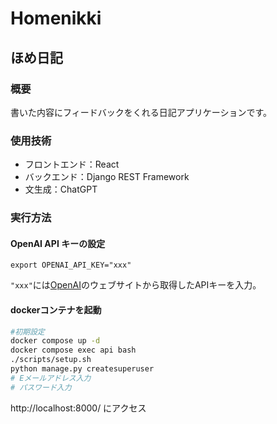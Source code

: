 # Homenikki

## ほめ日記
### 概要
書いた内容にフィードバックをくれる日記アプリケーションです。

### 使用技術
- フロントエンド：React
- バックエンド：Django REST Framework
- 文生成：ChatGPT

### 実行方法

#### OpenAI API キーの設定
```
export OPENAI_API_KEY="xxx"
```
`"xxx"`には[OpenAI](https://openai.com/blog/openai-api)のウェブサイトから取得したAPIキーを入力。

#### dockerコンテナを起動
```bash
#初期設定
docker compose up -d
docker compose exec api bash
./scripts/setup.sh
python manage.py createsuperuser
# Eメールアドレス入力
# パスワード入力
```
http://localhost:8000/ にアクセス
